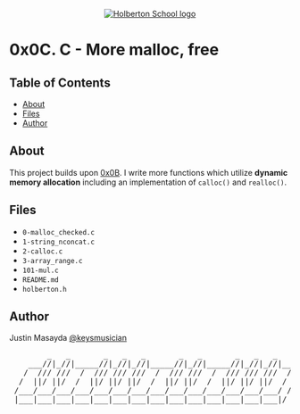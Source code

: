 <p align="center">
  <a href=#>
    <img src="https://intranet.hbtn.io/assets/holberton-logo-full-black-157ccfa3d2134776c1e3f78c0fe682968e8848b64fcacc6187976044f75f35a8.png" alt="Holberton School logo">
  </a>
</p>

# 0x0C. C - More malloc, free

## Table of Contents
* [About](#about)
* [Files](#files)
* [Author](#author)

## About
This project builds upon [0x0B](https://github.com/keysmusician/holbertonschool-low_level_programming/tree/main/0x0B-malloc_free). I write more functions which utilize **dynamic memory allocation** including an implementation of `calloc()` and `realloc()`.

## Files
* `0-malloc_checked.c`
* `1-string_nconcat.c`
* `2-calloc.c`
* `3-array_range.c`
* `101-mul.c`
* `README.md`
* `holberton.h`

## Author
Justin Masayda [@keysmusician](https://github.com/keysmusician)
<div align="center">
<pre>
        _   _       _   _   _       _   _       _   _   _     
    ___//|_//|_____//|_//|_//|_____//|_//|_____//|_//|_//|___ 
   /  /// ///  /  /// /// ///  /  /// ///  /  /// /// ///  / |
  /  ||/ ||/  /  ||/ ||/ ||/  /  ||/ ||/  /  ||/ ||/ ||/  / / 
 /___/___/___/___/___/___/___/___/___/___/___/___/___/___/ /  
 |___|___|___|___|___|___|___|___|___|___|___|___|___|___|/   
 
</pre>
</div>

